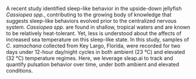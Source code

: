 A recent study identified sleep-like behavior in the upside-down jellyfish *Cassiopea spp.*, contributing to the growing body of knowledge that suggests sleep-like behaviors evolved prior to the centralized nervous system. *Cassiopea spp*. are found in shallow, tropical waters and are known to be relatively heat-tolerant. Yet, less is understood about the affects of increased sea temperature on this sleep-like state. In this study, samples of *C. xamachana* collected from Key Largo, Florida, were recorded for two days under 12-hour day/night cycles in both ambient (23 °C) and elevated (32 °C) temperature regimes. Here, we leverage sleap.ai to track and quantify pulsation behavior over time, under both ambient and elevated conditions. 
